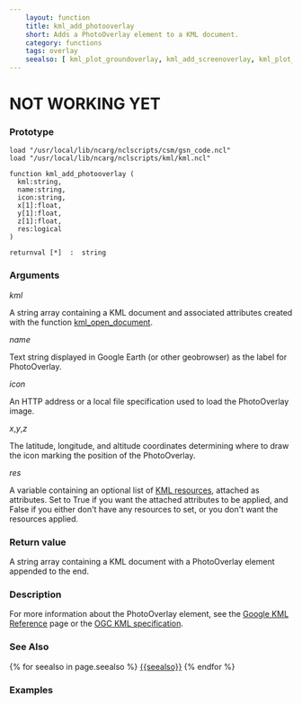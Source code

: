 ```yaml
---
    layout: function
    title: kml_add_photooverlay
    short: Adds a PhotoOverlay element to a KML document.
    category: functions
    tags: overlay
    seealso: [ kml_plot_groundoverlay, kml_add_screenoverlay, kml_plot_screenoverlay ]
---
```


# NOT WORKING YET #

### Prototype

<pre><code>load "/usr/local/lib/ncarg/nclscripts/csm/gsn_code.ncl"
load "/usr/local/lib/ncarg/nclscripts/kml/kml.ncl"

function kml_add_photooverlay (
  kml:string,
  name:string,
  icon:string,
  x[1]:float,
  y[1]:float,
  z[1]:float,
  res:logical
)

returnval [*]  :  string
</code></pre>

### Arguments
*kml*

A string array containing a KML document and associated attributes created with the function [kml_open_document]({{site.base_url}}functions/kml_open_document.html).

*name*

Text string displayed in Google Earth (or other geobrowser) as the label for PhotoOverlay.

*icon*

An HTTP address or a local file specification used to load the PhotoOverlay image.

*x*,*y*,*z*

The latitude, longitude, and altitude coordinates determining where to draw the icon marking the position of the PhotoOverlay.

*res*

A variable containing an optional list of [KML resources](resources), attached as attributes. Set to True if you want the attached attributes to be applied, and False if you either don't have any resources to set, or you don't want the resources applied.

### Return value

A string array containing a KML document with a PhotoOverlay element appended to the end.

### Description

For more information about the PhotoOverlay element, see the [Google KML Reference](https://developers.google.com/kml/documentation/kmlreference#photooverlay) page or the [OGC KML specification](http://www.opengeospatial.org/standards/kml/).

### See Also

{% for seealso in page.seealso %}
[{{seealso}}]({{site.base_url}}functions/{{seealso}}.html)
{% endfor %}

### Examples


